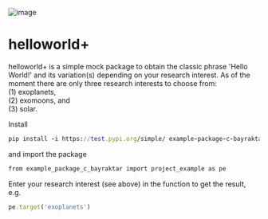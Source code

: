  ![image](https://user-images.githubusercontent.com/115998130/196672612-8816b4f8-02f7-4571-a9b3-c1625abf3a40.png)


# helloworld+
helloworld+ is a simple mock package to obtain the classic phrase 'Hello World!' and its variation(s) depending on your research interest. As of the moment there are only three research interests to choose from:  
(1) exoplanets,  
(2) exomoons, and  
(3) solar. 


Install
```ruby
pip install -i https://test.pypi.org/simple/ example-package-c-bayraktar --upgrade
```
and import the package
```ruby
from example_package_c_bayraktar import project_example as pe
```
Enter your research interest (see above) in the function to get the result, e.g.
```ruby
pe.target('exoplanets')
```

